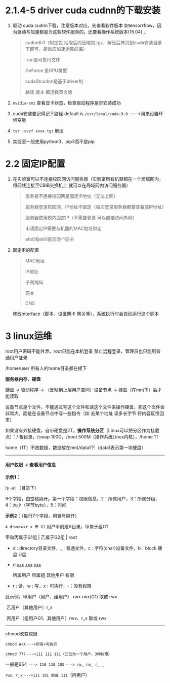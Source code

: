 # 2.1.4-5 driver cuda cudnn的下载安装

1. 驱动 cuda cudnn下载，注意版本对应。先查看软件版本 如tensorrflow，因为驱动与加速都是为这些软件服务的。还要看操作系统版本(16.04)...

   > cudnn8.0（附加包 抽取后的压缩包.tgz，解压后拷贝到cuda安装目录下即可，是动态加速运算的库）
   >
   > .run是可执行文件
   >
   > GeForce 是GPU类型
   >
   > cuda和cudnn是基于driver的
   >
   > 路径 版本 都选择英文版

2. `nvidia-smi` 查看显卡状态，检查驱动程序是否安装成功

3. cuda安装要记得记下路径 default is  `/usr/local/cuda-9.0`  --->用来设置环境变量

4. `tar -xvzf xxxx.tgz` 解压

5. 实验室一般使用python3，pip3而不是pip





# 2.2 固定IP配置

1. 在实验室可以不连接校园网访问服务器（实验室所有机器都在一个局域网内，将网线连接至CBIB交换机上 就可以在局域网内访问服务器）

   > 服务器不连接校园网是固定IP地址（无法上网）
   >
   > 服务器登录校园网，IP地址不固定（每次登录服务器都要查看其IP地址）
   >
   > 服务器使用校内固定IP（不需要登录 可以直接访问外网）
   >
   > 申请固定IP需要与机器的MAC地址绑定
   >
   > eth0和eth1表示两个网卡

2. 固定IP的配置

   > MAC地址
   >
   > IP地址
   >
   > 子网掩码
   >
   > 网关
   >
   > DNS

   修改interface（脚本、设置网卡 网关等），系统执行时会自动运行这个脚本




# 3 linux运维

root用户密码不能外泄，root只能在本机登录 禁止远程登录，管理员也只能用普通用户登录



/home/user    所有人的home目录都在根下



**服务器内存、硬盘**

硬盘 -> 驱动程序 -> （反映到上层用户空间）设备节点 -> 挂载（在mnt下）后才能读取

设备节点是个文件，不能通过写这个文件和读这个文件来操作硬盘，那这个文件会非常大。而是在设备节点中写一些指令（如 去某个地址 读多长字节 将内容反馈回来）



如果没有外接硬盘，自带硬盘是2T，**操作系统分区**（Linux可以把分区作为挂载点）：/ 根目录，/swap 100G，/boot 500M（操作系统Linux内核），/home 1T

home（1T）不放数据，数据放在mnt/data1下（data1表示第一块硬盘）



------

#### 用户权限 -> 查看用户信息

**示例1：**

ls -al  （目录下）

9个字段，由空格隔开。第一个字段：权限信息，2：所属用户，3：所属分组，4：大小（字节byte），5：时间



**示例2：**（每行7个字段，用冒号隔开）

`A drwxrwxr_x 甲 G1` 用户甲创建A目录，甲属于组G1

甲和丙属于G1组 | 乙属于G2组 | root

- d : directory目录文件，_ : 普通文件，c : 字符(char)设备文件，b：block 硬盘 U盘

- d <u>xxx</u> <u>xxx</u> <u>xxx</u>  

   所属用户  所属组  其他用户   权限

- r : 读，w : 写，x : 可执行，-：没有权限

此示例，甲用户（用户、组用户） rwx  rwx(G1)  取或  rwx

​		乙用户（其他用户）r_x

​		丙用户（组用户G1、其他用户）rwx、r_x  取或  rwx



------

chmod改变权限

`chmod A+X`  `--->所有+可执行`

`chmod 777`  `--->111 111 111（三位为一个用户，3种权限）`

一般是664 `---> 110 110 100` `---> rw_ rw_ r_ _`

`rwx、r_x`  `--->111 101 取或 111`（丙用户）